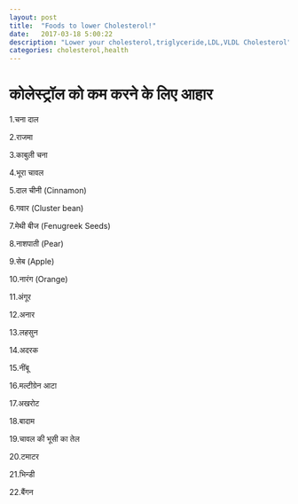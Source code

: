 ```yaml
---
layout: post
title:  "Foods to lower Cholesterol!"
date:   2017-03-18 5:00:22
description: "Lower your cholesterol,triglyceride,LDL,VLDL Cholesterol"
categories: cholesterol,health
---
```

# कोलेस्ट्रॉल को कम करने के लिए आहार
1.चना दाल

2.राजमा

3.काबुली चना

4.भूरा चावल

5.दाल चीनी (Cinnamon)

6.गवार (Cluster bean)

7.मेथी बीज (Fenugreek Seeds)

8.नाशपाती (Pear)

9.सेब (Apple)

10.नारंग (Orange) 

11.अंगूर 

12.अनार

13.लहसुन

14.अदरक

15.नींबू

16.मल्टीग्रेन आटा

17.अखरोट

18.बादाम

19.चावल की भूसी का तेल

20.टमाटर

21.भिन्डी

22.बैंगन

